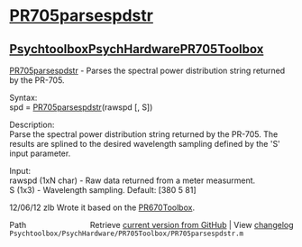 # [PR705parsespdstr](PR705parsespdstr)
## [Psychtoolbox](Psychtoolbox)[PsychHardware](PsychHardware)[PR705Toolbox](PR705Toolbox)

[PR705parsespdstr](PR705parsespdstr) - Parses the spectral power distribution string returned by the PR-705.  
  
Syntax:  
spd = [PR705parsespdstr](PR705parsespdstr)(rawspd [, S])  
  
Description:  
Parse the spectral power distribution string returned by the PR-705. The  
results are splined to the desired wavelength sampling defined by the 'S'  
input parameter.  
  
Input:  
rawspd (1xN char) - Raw data returned from a meter measurment.  
S (1x3) - Wavelength sampling.  Default: [380 5 81]  
  
12/06/12    zlb   Wrote it based on the [PR670Toolbox](PR670Toolbox).  




<div class="code_header" style="text-align:right;">
  <span style="float:left;">Path&nbsp;&nbsp;</span> <span class="counter">Retrieve <a href=
  "https://raw.github.com/Psychtoolbox-3/Psychtoolbox-3/beta/Psychtoolbox/PsychHardware/PR705Toolbox/PR705parsespdstr.m">current version from GitHub</a> | View <a href=
  "https://github.com/Psychtoolbox-3/Psychtoolbox-3/commits/beta/Psychtoolbox/PsychHardware/PR705Toolbox/PR705parsespdstr.m">changelog</a></span>
</div>
<div class="code">
  <code>Psychtoolbox/PsychHardware/PR705Toolbox/PR705parsespdstr.m</code>
</div>

